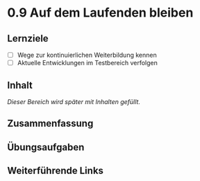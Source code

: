 # 0.9 Auf dem Laufenden bleiben

## Lernziele

- [ ] Wege zur kontinuierlichen Weiterbildung kennen
- [ ] Aktuelle Entwicklungen im Testbereich verfolgen

## Inhalt

_Dieser Bereich wird später mit Inhalten gefüllt._

## Zusammenfassung

## Übungsaufgaben

## Weiterführende Links
